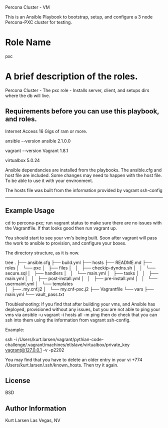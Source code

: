 Percona Cluster - VM

This is an Ansible Playbook to bootstrap, setup, and configure a 3 node Percona-PXC cluster for testing.



Role Name
=========
pxc



A brief description of the roles.
================================
Percona Cluster - The pxc role - Installs server, client, and setups dirs where the db will live.



Requirements before you can use this playbook, and roles.
------------
Internet Access
16 Gigs of ram or more.

ansible --version
ansible 2.1.0.0

vagrant --version
Vagrant 1.8.1

virtualbox
5.0.24


Ansible dependancies are installed from the playbooks.  The ansible.cfg and host file are included.  Some changes may need to happen with the host file. To be able to use it with your environment.

The hosts file was built from the information provided by vagrant ssh-config

----------------
Example Usage
----------------

cd to percona-pxc; run vagrant status to make sure there are no issues with the Vagrantfile.  If that looks good then run vagrant up.

You should start to see your vm's being built. Soon after vagrant will pass the work to ansible to provision, and configure your boxes.


The directory structure, as it is now.

tree
.
├── ansible.cfg
├── build.yml
├── hosts
├── README.md
├── roles
│   └── pxc
│       ├── files
│       │   ├── checkip-dyndns.sh
│       │   └── secure.sql
│       ├── handlers
│       │   └── main.yml
│       ├── tasks
│       │   ├── main.yml
│       │   ├── post-install.yml
│       │   ├── pre-install.yml
│       │   └── usermaint.yml
│       └── templates  
│           ├── .my.cnf.j2
│           └──  my.cnf-pxc.j2
├── Vagrantfile
└── vars
    ├── main.yml
    └── vault_pass.txt



Troubleshooting:
If you find that after building your vms, and Ansible has deployed, provisioned without any issues, but you are not able to ping your vms via  ansible -u vagrant -i hosts all -m ping  then do check that you can ssh into them using the information from vagrant ssh-config.

Example:

ssh -i /Users/kurt.larsen/vagrant/pythian-code-challenge/.vagrant/machines/etlslave/virtualbox/private_key vagrant@127.0.0.1 -v -p2202

You may find that you have to delete an older entry in your vi +774 /Users/kurt.larsen/.ssh/known_hosts.  Then try it again.




License
-------

BSD

Author Information
------------------
Kurt Larsen  Las Vegas, NV
